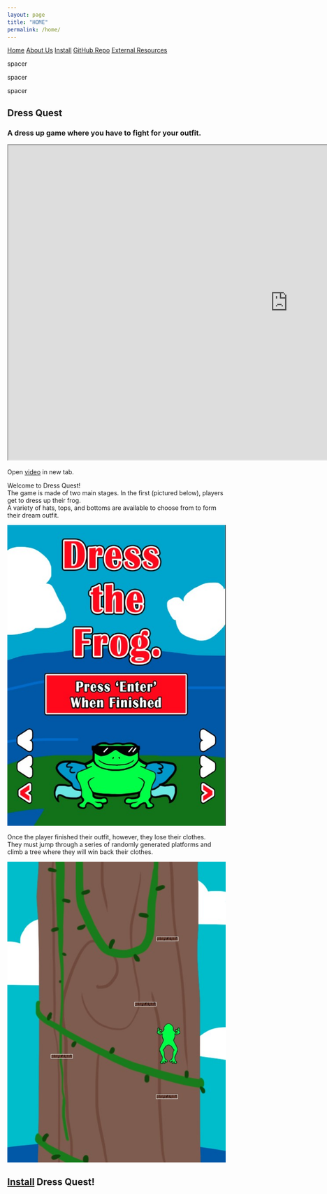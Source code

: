 ```yaml
---
layout: page
title: "HOME"
permalink: /home/
---
```


<head>
  <link rel="stylesheet" href="/website_assets/style.css">
</head>

<div class = "navbar">
  <a href="/home">Home</a>
  <a href="/about">About Us</a>
  <a href="https://redesigned-doodle-c69ebf4f.pages.github.io#how-to-run">Install</a>
  <a href="https://github.com/olincollege/dress-quest.git">GitHub Repo</a>
  <a href="/resources">External Resources</a>
</div>

<p style="color:fafafa"> spacer </p>
<p style="color:fafafa"> spacer </p>
<p style="color:fafafa"> spacer </p>

## Dress Quest
### A dress up game where you have to fight for your outfit.

<iframe src="https://user-images.githubusercontent.com/98287198/167447225-e6f4012f-62d4-469b-95a8-c79adacadc19.mp4" title="Our Presentation Video" height="720" width="1280"></iframe>

Open <a href="https://user-images.githubusercontent.com/98287198/167447225-e6f4012f-62d4-469b-95a8-c79adacadc19.mp4" target="_blank">video</a> in new tab.

<p>
Welcome to Dress Quest! <br>
The game is made of two main stages. In the first (pictured below), players get to dress up their frog. <br>
A variety of hats, tops, and bottoms are available to choose from to form their dream outfit.
</p>

<img src="/website_assets/screenshot_1.jpg" alt="A Screenshot showing a dressed up frog." width="500" height="688"/>

<p>
Once the player finished their outfit, however, they lose their clothes. <br>
They must jump through a series of randomly generated platforms and climb a tree where they will win back their clothes.
</p>

<img src="/website_assets/screenshot_2.jpg" alt="Screenshot of the platformer." width="500" height="688"/>

## [Install](https://redesigned-doodle-c69ebf4f.pages.github.io#how-to-run) Dress Quest! 
